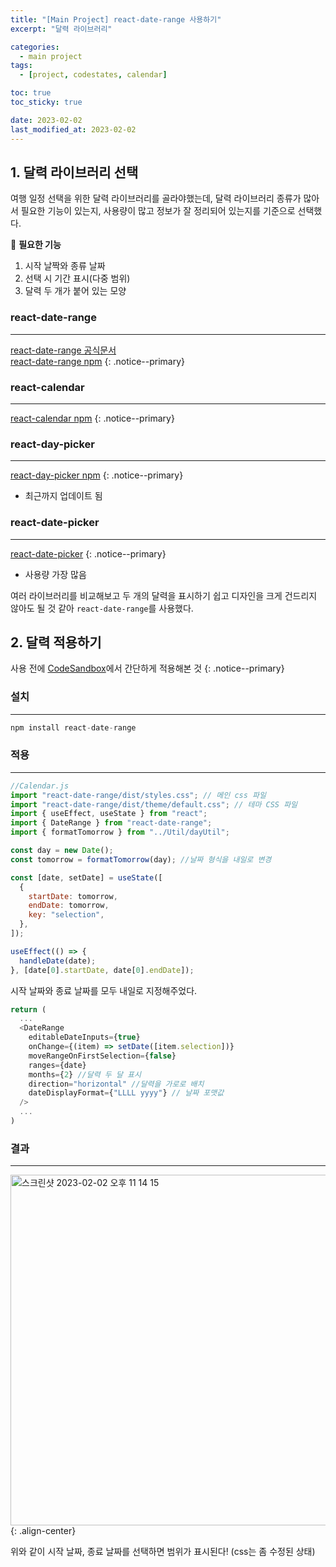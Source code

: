 ```yaml
---
title: "[Main Project] react-date-range 사용하기"
excerpt: "달력 라이브러리"

categories:
  - main project
tags:
  - [project, codestates, calendar]

toc: true
toc_sticky: true

date: 2023-02-02
last_modified_at: 2023-02-02
---
```


## 1. 달력 라이브러리 선택

여행 일정 선택을 위한 달력 라이브러리를 골라야했는데, 달력 라이브러리 종류가 많아서 필요한 기능이 있는지, 사용량이 많고 정보가 잘 정리되어 있는지를 기준으로 선택했다.

🧐 **필요한 기능** <br />

1.  시작 날짝와 종류 날짜 <br />
2.  선택 시 기간 표시(다중 범위)<br />
3.  달력 두 개가 붙어 있는 모양

### react-date-range

---

[react-date-range 공식문서](https://hypeserver.github.io/react-date-range/#daterange) <br />
[react-date-range npm](https://www.npmjs.com/package/react-date-range)
{: .notice--primary}

### react-calendar

---

[react-calendar npm](https://www.npmjs.com/package/react-calendar)
{: .notice--primary}

### react-day-picker

---

[react-day-picker npm](https://www.npmjs.com/package/react-day-picker)
{: .notice--primary}

- 최근까지 업데이트 됨

### react-date-picker

---

[react-date-picker](https://www.npmjs.com/package/react-datepicker)
{: .notice--primary}

- 사용량 가장 많음

여러 라이브러리를 비교해보고 두 개의 달력을 표시하기 쉽고 디자인을 크게 건드리지 않아도 될 것 같아 `react-date-range`를 사용했다.

## 2. 달력 적용하기

사용 전에 [CodeSandbox](https://codesandbox.io/s/react-date-range-o3cvs0?file=/src/App.js)에서 간단하게 적용해본 것
{: .notice--primary}

### 설치

---

```javascript
npm install react-date-range
```

### 적용

---

```javascript
//Calendar.js
import "react-date-range/dist/styles.css"; // 메인 css 파일
import "react-date-range/dist/theme/default.css"; // 테마 CSS 파일
import { useEffect, useState } from "react";
import { DateRange } from "react-date-range";
import { formatTomorrow } from "../Util/dayUtil";

const day = new Date();
const tomorrow = formatTomorrow(day); //날짜 형식을 내일로 변경

const [date, setDate] = useState([
  {
    startDate: tomorrow,
    endDate: tomorrow,
    key: "selection",
  },
]);

useEffect(() => {
  handleDate(date);
}, [date[0].startDate, date[0].endDate]);
```

시작 날짜와 종료 날짜를 모두 내일로 지정해주었다.

```javascript
return (
  ...
  <DateRange
    editableDateInputs={true}
    onChange={(item) => setDate([item.selection])}
    moveRangeOnFirstSelection={false}
    ranges={date}
    months={2} //달력 두 달 표시
    direction="horizontal" //달력을 가로로 배치
    dateDisplayFormat={"LLLL yyyy"} // 날짜 포맷값
  />
  ...
)
```

### 결과

---

<img width="561" alt="스크린샷 2023-02-02 오후 11 14 15" src="https://user-images.githubusercontent.com/110877564/216350582-67febd33-0ba2-4d8a-8d8c-e66710a527fb.png">{: .align-center}

위와 같이 시작 날짜, 종료 날짜를 선택하면 범위가 표시된다! (css는 좀 수정된 상태)
